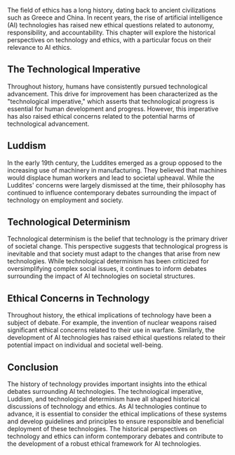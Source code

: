 

The field of ethics has a long history, dating back to ancient civilizations such as Greece and China. In recent years, the rise of artificial intelligence (AI) technologies has raised new ethical questions related to autonomy, responsibility, and accountability. This chapter will explore the historical perspectives on technology and ethics, with a particular focus on their relevance to AI ethics.

The Technological Imperative
----------------------------

Throughout history, humans have consistently pursued technological advancement. This drive for improvement has been characterized as the "technological imperative," which asserts that technological progress is essential for human development and progress. However, this imperative has also raised ethical concerns related to the potential harms of technological advancement.

Luddism
-------

In the early 19th century, the Luddites emerged as a group opposed to the increasing use of machinery in manufacturing. They believed that machines would displace human workers and lead to societal upheaval. While the Luddites' concerns were largely dismissed at the time, their philosophy has continued to influence contemporary debates surrounding the impact of technology on employment and society.

Technological Determinism
-------------------------

Technological determinism is the belief that technology is the primary driver of societal change. This perspective suggests that technological progress is inevitable and that society must adapt to the changes that arise from new technologies. While technological determinism has been criticized for oversimplifying complex social issues, it continues to inform debates surrounding the impact of AI technologies on societal structures.

Ethical Concerns in Technology
------------------------------

Throughout history, the ethical implications of technology have been a subject of debate. For example, the invention of nuclear weapons raised significant ethical concerns related to their use in warfare. Similarly, the development of AI technologies has raised ethical questions related to their potential impact on individual and societal well-being.

Conclusion
----------

The history of technology provides important insights into the ethical debates surrounding AI technologies. The technological imperative, Luddism, and technological determinism have all shaped historical discussions of technology and ethics. As AI technologies continue to advance, it is essential to consider the ethical implications of these systems and develop guidelines and principles to ensure responsible and beneficial deployment of these technologies. The historical perspectives on technology and ethics can inform contemporary debates and contribute to the development of a robust ethical framework for AI technologies.
